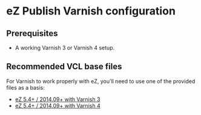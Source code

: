 # eZ Publish Varnish configuration

## Prerequisites
* A working Varnish 3 or Varnish 4 setup.

## Recommended VCL base files
For Varnish to work properly with eZ, you'll need to use one of the provided files as a basis:

* [eZ 5.4+ / 2014.09+ with Varnish 3](vcl/varnish3.vcl)
* [eZ 5.4+ / 2014.09+ with Varnish 4](vcl/varnish4.vcl)
